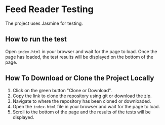 # Feed Reader Testing
The project uses Jasmine for testing.

## How to run the test
Open `index.html` in your browser and wait for the page to load. Once the page has loaded, the test results will be displayed on the bottom of the page.

## How To Download or Clone the Project Locally
1. Click on the green button "Clone or Download".
2. Copy the link to clone the repository using git or download the zip.
3. Navigate to where the repository has been cloned or downloaded.
4. Open the `index.html` file in your browser and wait for the page to load.
5. Scroll to the bottom of the page and the results of the tests will be displayed.